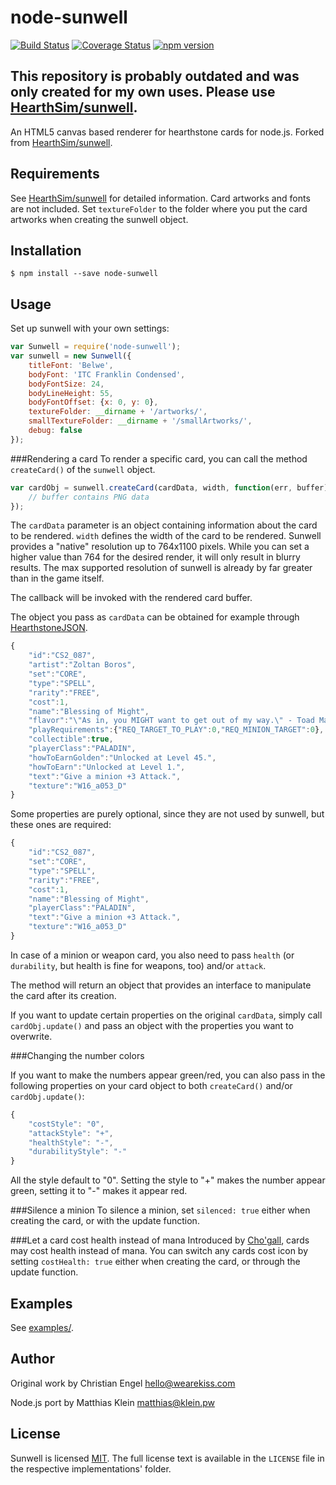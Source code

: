 node-sunwell
============

[![Build Status](https://travis-ci.org/matkl/node-sunwell.svg?branch=master)](https://travis-ci.org/matkl/node-sunwell)
[![Coverage Status](https://coveralls.io/repos/github/matkl/node-sunwell/badge.svg?branch=master)](https://coveralls.io/github/matkl/node-sunwell?branch=master)
[![npm version](http://img.shields.io/npm/v/node-sunwell.svg?style=flat)](https://npmjs.org/package/node-sunwell "View this project on npm")

## This repository is probably outdated and was only created for my own uses. Please use [HearthSim/sunwell](https://github.com/HearthSim/sunwell).

An HTML5 canvas based renderer for hearthstone cards for node.js. Forked from [HearthSim/sunwell](https://github.com/HearthSim/sunwell).

Requirements
------------

See [HearthSim/sunwell](https://github.com/HearthSim/sunwell) for detailed information. Card artworks and fonts are not included. Set `textureFolder` to the folder where you put the card artworks when creating the sunwell object.

Installation
------------
```
$ npm install --save node-sunwell
```

Usage
-----
Set up sunwell with your own settings:

```javascript
var Sunwell = require('node-sunwell');
var sunwell = new Sunwell({
	titleFont: 'Belwe',
	bodyFont: 'ITC Franklin Condensed',
	bodyFontSize: 24,
	bodyLineHeight: 55,
	bodyFontOffset: {x: 0, y: 0},
	textureFolder: __dirname + '/artworks/',
	smallTextureFolder: __dirname + '/smallArtworks/',
	debug: false
});
```	

###Rendering a card
To render a specific card, you can call the method `createCard()` of the `sunwell` object.

```javascript
var cardObj = sunwell.createCard(cardData, width, function(err, buffer) {
	// buffer contains PNG data
});
```

The `cardData` parameter is an object containing information about the card to be rendered. `width`
defines the width of the card to be rendered. Sunwell provides a "native" resolution up to 764x1100
pixels. While you can set a higher value than 764 for the desired render, it will only result in blurry
results. The max supported resolution of sunwell is already by far greater than in the game itself.

The callback will be invoked with the rendered card buffer.

The object you pass as `cardData` can be obtained for example through [HearthstoneJSON](https://hearthstonejson.com/).

```javascript
{
	"id":"CS2_087",
	"artist":"Zoltan Boros",
	"set":"CORE",
	"type":"SPELL",
	"rarity":"FREE",
	"cost":1,
	"name":"Blessing of Might",
	"flavor":"\"As in, you MIGHT want to get out of my way.\" - Toad Mackle, recently buffed.",
	"playRequirements":{"REQ_TARGET_TO_PLAY":0,"REQ_MINION_TARGET":0},
	"collectible":true,
	"playerClass":"PALADIN",
	"howToEarnGolden":"Unlocked at Level 45.",
	"howToEarn":"Unlocked at Level 1.",
	"text":"Give a minion +3 Attack.",
	"texture":"W16_a053_D"
}
```

Some properties are purely optional, since they are not used by sunwell, but these ones are required:

```javascript
{
	"id":"CS2_087",
	"set":"CORE",
	"type":"SPELL",
	"rarity":"FREE",
	"cost":1,
	"name":"Blessing of Might",
	"playerClass":"PALADIN",
	"text":"Give a minion +3 Attack.",
	"texture":"W16_a053_D"
}
```

In case of a minion or weapon card, you also need to pass `health` (or `durability`, but health is fine for weapons, too) and/or `attack`.

The method will return an object that provides an interface to manipulate the card after its creation.

If you want to update certain properties on the original `cardData`, simply call `cardObj.update()` and
pass an object with the properties you want to overwrite.

###Changing the number colors

If you want to make the numbers appear green/red, you can also pass in the following properties on your card object to both 
`createCard()` and/or `cardObj.update()`:

```javascript
{
	"costStyle": "0",
	"attackStyle": "+",
	"healthStyle": "-",
	"durabilityStyle": "-"
}
```

All the style default to "0". Setting the style to "+" makes the number appear green, setting it to "-" makes it appear red.


###Silence a minion
To silence a minion, set `silenced: true` either when creating the card, or with the update function.

###Let a card cost health instead of mana
Introduced by [Cho'gall](http://hearthstonelabs.com/cards#lang=enUS;detail=OG_121), cards may cost health instead of mana.
You can switch any cards cost icon by setting `costHealth: true` either when creating the card, or through the update function.

## Examples

See [examples/](examples/).

## Author

Original work by Christian Engel <hello@wearekiss.com>

Node.js port by Matthias Klein <matthias@klein.pw>

## License

Sunwell is licensed
[MIT](http://choosealicense.com/licenses/mit/). The full license text is
available in the `LICENSE` file in the respective implementations' folder.

